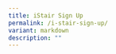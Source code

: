 ```yaml
---
title: iStair Sign Up
permalink: /i-stair-sign-up/
variant: markdown
description: ""
---
```

<p></p>